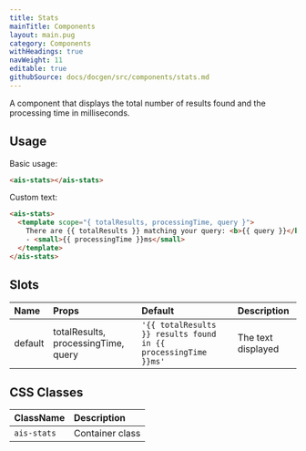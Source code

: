```yaml
---
title: Stats
mainTitle: Components
layout: main.pug
category: Components
withHeadings: true
navWeight: 11
editable: true
githubSource: docs/docgen/src/components/stats.md
---
```


A component that displays the total number of results found and the processing time in milliseconds.

## Usage

Basic usage:

```html
<ais-stats></ais-stats>
```

Custom text:

```html
<ais-stats>
  <template scope="{ totalResults, processingTime, query }">
    There are {{ totalResults }} matching your query: <b>{{ query }}</b>
    - <small>{{ processingTime }}ms</small>
  </template>
</ais-stats>
```

## Slots

| Name    | Props                               | Default                                                        | Description        |
|:--------|:------------------------------------|:---------------------------------------------------------------|:-------------------|
| default | totalResults, processingTime, query | `'{{ totalResults }} results found in {{ processingTime }}ms'` | The text displayed |


## CSS Classes

| ClassName   | Description     |
|:------------|:----------------|
| `ais-stats` | Container class |
